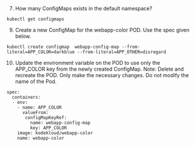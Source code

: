 7. How many ConfigMaps exists in the default namespace?
```
kubectl get configmaps
```



9. Create a new ConfigMap for the webapp-color POD. Use the spec given below.
```
kubectl create configmap  webapp-config-map --from-literal=APP_COLOR=darkblue --from-literal=APP_OTHER=disregard
```



10. Update the environment variable on the POD to use only the APP_COLOR key from the newly created ConfigMap.
    Note: Delete and recreate the POD. Only make the necessary changes. Do not modify the name of the Pod.
```
spec:
  containers:
  - env:
    - name: APP_COLOR
      valueFrom:
       configMapKeyRef:
         name: webapp-config-map
         key: APP_COLOR
    image: kodekloud/webapp-color
    name: webapp-color
```



